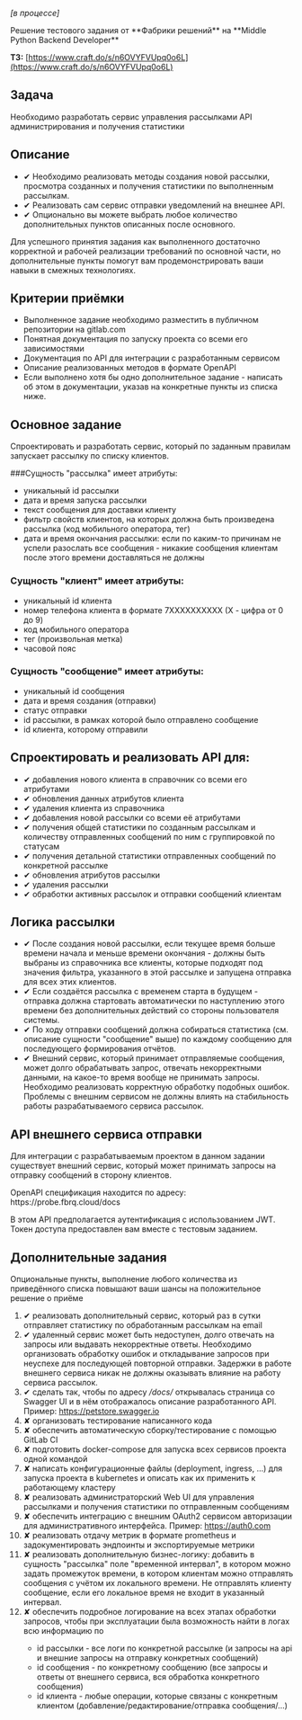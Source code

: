 <p><i>[в процессе]</i></p>
<p>Решение тестового задания от **Фабрики решений** на **Middle Python Backend Developer**

**ТЗ:** 
[https://www.craft.do/s/n6OVYFVUpq0o6L](https://www.craft.do/s/n6OVYFVUpq0o6L)

## Задача

<p>Необходимо разработать сервис управления рассылками API администрирования и получения статистики</p>

## Описание
<ul>
<li>✔ Необходимо реализовать методы создания новой рассылки, просмотра созданных и получения статистики по выполненным рассылкам.</li>
<li>✔ Реализовать сам сервис отправки уведомлений на внешнее API.</li>
<li>✔ Опционально вы можете выбрать любое количество дополнительных пунктов описанных после основного.</li>
</ul>

<p>Для успешного принятия задания как выполненного достаточно корректной и рабочей реализации требований по основной части, но дополнительные пункты помогут вам продемонстрировать ваши навыки в смежных технологиях.</p>

## Критерии приёмки

<ul>
<li>Выполненное задание необходимо разместить в публичном репозитории на gitlab.com</li>
<li>Понятная документация по запуску проекта со всеми его зависимостями</li>
<li>Документация по API для интеграции с разработанным сервисом</li>
<li>Описание реализованных методов в формате OpenAPI</li>
<li>Если выполнено хотя бы одно дополнительное задание - написать об этом в документации, указав на конкретные пункты из списка ниже.</li>
</ul>

## Основное задание

<p>Спроектировать и разработать сервис, который по заданным правилам запускает рассылку по списку клиентов.</p>


###Сущность "рассылка" имеет атрибуты:

<ul>
<li>уникальный id рассылки</li>
<li>дата и время запуска рассылки</li>
<li>текст сообщения для доставки клиенту</li>
<li>фильтр свойств клиентов, на которых должна быть произведена рассылка (код мобильного оператора, тег)</li>
<li>дата и время окончания рассылки: если по каким-то причинам не успели разослать все сообщения - никакие сообщения клиентам после этого времени доставляться не должны</li>
</ul>

### Сущность "клиент" имеет атрибуты:

<ul>
<li>уникальный id клиента</li>
<li>номер телефона клиента в формате 7XXXXXXXXXX (X - цифра от 0 до 9)</li>
<li>код мобильного оператора</li>
<li>тег (произвольная метка)</li>
<li>часовой пояс</li>
</ul>

### Сущность "сообщение" имеет атрибуты:

<ul>
<li>уникальный id сообщения</li>
<li>дата и время создания (отправки)</li>
<li>статус отправки</li>
<li>id рассылки, в рамках которой было отправлено сообщение</li>
<li>id клиента, которому отправили</li>
</ul>

## Спроектировать и реализовать API для:

<ul>
<li>✔ добавления нового клиента в справочник со всеми его атрибутами</li>
<li>✔ обновления данных атрибутов клиента</li>
<li>✔ удаления клиента из справочника</li>
<li>✔ добавления новой рассылки со всеми её атрибутами</li>
<li>✔ получения общей статистики по созданным рассылкам и количеству отправленных сообщений по ним с группировкой по статусам</li>
<li>✔ получения детальной статистики отправленных сообщений по конкретной рассылке</li>
<li>✔ обновления атрибутов рассылки</li>
<li>✔ удаления рассылки</li>
<li>✔ обработки активных рассылок и отправки сообщений клиентам</li>
</ul>

## Логика рассылки

<ul>
<li>✔ После создания новой рассылки, если текущее время больше времени начала и меньше времени окончания - должны быть выбраны из справочника все клиенты, которые подходят под значения фильтра, указанного в этой рассылке и запущена отправка для всех этих клиентов.</li>
<li>✔ Если создаётся рассылка с временем старта в будущем - отправка должна стартовать автоматически по наступлению этого времени без дополнительных действий со стороны пользователя системы.</li>
<li>✔ По ходу отправки сообщений должна собираться статистика (см. описание сущности "сообщение" выше) по каждому сообщению для последующего формирования отчётов.</li>
<li>✔ Внешний сервис, который принимает отправляемые сообщения, может долго обрабатывать запрос, отвечать некорректными данными, на какое-то время вообще не принимать запросы. Необходимо реализовать корректную обработку подобных ошибок. Проблемы с внешним сервисом не должны влиять на стабильность работы разрабатываемого сервиса рассылок.</li>
</ul>

## API внешнего сервиса отправки

<p>Для интеграции с разрабатываемым проектом в данном задании существует внешний сервис, который может принимать запросы на отправку сообщений в сторону клиентов.</p>
<p>OpenAPI спецификация находится по адресу: https://probe.fbrq.cloud/docs </p>
<p>В этом API предполагается аутентификация с использованием JWT. Токен доступа предоставлен вам вместе с тестовым заданием.</p>

## Дополнительные задания

<p>Опциональные пункты, выполнение любого количества из приведённого списка повышают ваши шансы на положительное решение о приёме</p>
<ol>
<li>✔ реализовать дополнительный сервис, который раз в сутки отправляет статистику по обработанным рассылкам на email</li>
<li>✔ удаленный сервис может быть недоступен, долго отвечать на запросы или выдавать некорректные ответы. Необходимо организовать обработку ошибок и откладывание запросов при неуспехе для последующей повторной отправки. Задержки в работе внешнего сервиса никак не должны оказывать влияние на работу сервиса рассылок.</li>
<li>✔ сделать так, чтобы по адресу <i> /docs/ </i> открывалась страница со Swagger UI и в нём отображалось описание разработанного API. Пример: <a href="https://petstore.swagger.io" target="_blank">https://petstore.swagger.io</a></li>
<li>✘ организовать тестирование написанного кода</li>
<li>✘ обеспечить автоматическую сборку/тестирование с помощью GitLab CI</li>
<li>✘ подготовить docker-compose для запуска всех сервисов проекта одной командой</li>
<li>✘ написать конфигурационные файлы (deployment, ingress, …) для запуска проекта в kubernetes и описать как их применить к работающему кластеру</li>
<li>✘ реализовать администраторский Web UI для управления рассылками и получения статистики по отправленным сообщениям</li>
<li>✘ обеспечить интеграцию с внешним OAuth2 сервисом авторизации для административного интерфейса. Пример: <a href="https://auth0.com" target="_blank">https://auth0.com</a></li>
<li>✘ реализовать отдачу метрик в формате prometheus и задокументировать эндпоинты и экспортируемые метрики</li>
<li>✘ реализовать дополнительную бизнес-логику: добавить в сущность "рассылка" поле "временной интервал", в котором можно задать промежуток времени, в котором клиентам можно отправлять сообщения с учётом их локального времени. Не отправлять клиенту сообщение, если его локальное время не входит в указанный интервал.</li>
<li>✘ обеспечить подробное логирование на всех этапах обработки запросов, чтобы при эксплуатации была возможность найти в логах всю информацию по</li>
    <ul>
    <li>id рассылки - все логи по конкретной рассылке (и запросы на api и внешние запросы на отправку конкретных сообщений)</li>
    <li>id сообщения - по конкретному сообщению (все запросы и ответы от внешнего сервиса, вся обработка конкретного сообщения)</li>
    <li>id клиента - любые операции, которые связаны с конкретным клиентом (добавление/редактирование/отправка сообщения/…)</li>
    </ul>
</ol>